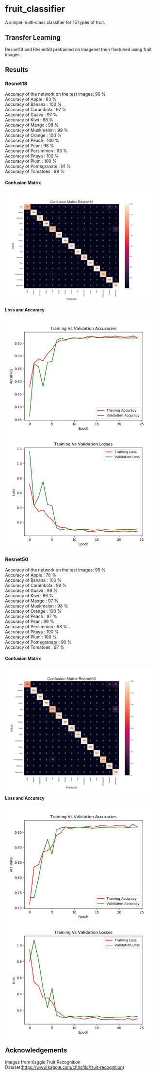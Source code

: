 # fruit_classifier
A simple multi-class classifier for 15 types of fruit.
## Transfer Learning
Resnet18 and Resnet50 pretrained on Imagenet then finetuned using fruit images.
## Results
### Resnet18
Accuracy of the network on the test images: 96 %  
Accuracy of Apple : 83 %  
Accuracy of Banana : 100 %  
Accuracy of Carambola : 97 %  
Accuracy of Guava : 97 %  
Accuracy of  Kiwi : 88 %  
Accuracy of Mango : 98 %  
Accuracy of Muskmelon : 99 %  
Accuracy of Orange : 100 %  
Accuracy of Peach : 100 %  
Accuracy of  Pear : 98 %  
Accuracy of Persimmon : 96 %  
Accuracy of Pitaya : 100 %  
Accuracy of  Plum : 100 %  
Accuracy of Pomegranate : 91 %  
Accuracy of Tomatoes : 99 %  
#### Confusion Matrix
![Confusion Matrix for Resnet18](resnet18_confusion_matrix.png)  
 #### Loss and Accuracy
![Training vs Validation Accuracy for Resnet18](resnet18_train_val_acc.png) 
![Training vs Validation Loss for Resnet18](resnet18_train_val_loss.png) 

### Resnet50
Accuracy of the network on the test images: 95 %  
Accuracy of Apple : 78 %  
Accuracy of Banana : 100 %  
Accuracy of Carambola : 99 %  
Accuracy of Guava : 98 %  
Accuracy of  Kiwi : 86 %  
Accuracy of Mango : 97 %  
Accuracy of Muskmelon : 98 %  
Accuracy of Orange : 100 %  
Accuracy of Peach : 97 %  
Accuracy of  Pear : 99 %  
Accuracy of Persimmon : 98 %  
Accuracy of Pitaya : 100 %  
Accuracy of  Plum : 100 %  
Accuracy of Pomegranate : 90 %  
Accuracy of Tomatoes : 97 %  
#### Confusion Matrix
![Confusion Matrix for Resnet50](resnet50_confusion_matrix.png)
 #### Loss and Accuracy
![Training vs Validation Accuracy for Resnet50](resnet50_train_val_acc.png)
![Training vs Validation Loss for Resnet50](resnet50_train_val_loss.png) 

## Acknowledgements
Images from Kaggle Fruit Recognition Dataset(https://www.kaggle.com/chrisfilo/fruit-recognition)

